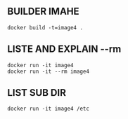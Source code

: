 ## BUILDER IMAHE

```docker build -t=image4 .```

## LISTE AND EXPLAIN --rm
```
docker run -it image4 
docker run -it --rm image4 
```

## LIST SUB DIR
```
docker run -it image4 /etc
```

